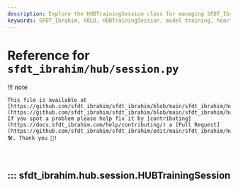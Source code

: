 ```yaml
---
description: Explore the HUBTrainingSession class for managing SFDT_Ibrahim YOLO model training, heartbeats, and checkpointing.
keywords: SFDT_Ibrahim, YOLO, HUBTrainingSession, model training, heartbeats, checkpointing, Python
---
```


# Reference for `sfdt_ibrahim/hub/session.py`

!!! note

    This file is available at [https://github.com/sfdt_ibrahim/sfdt_ibrahim/blob/main/sfdt_ibrahim/hub/session.py](https://github.com/sfdt_ibrahim/sfdt_ibrahim/blob/main/sfdt_ibrahim/hub/session.py). If you spot a problem please help fix it by [contributing](https://docs.sfdt_ibrahim.com/help/contributing/) a [Pull Request](https://github.com/sfdt_ibrahim/sfdt_ibrahim/edit/main/sfdt_ibrahim/hub/session.py) 🛠️. Thank you 🙏!

<br>

## ::: sfdt_ibrahim.hub.session.HUBTrainingSession

<br><br>
